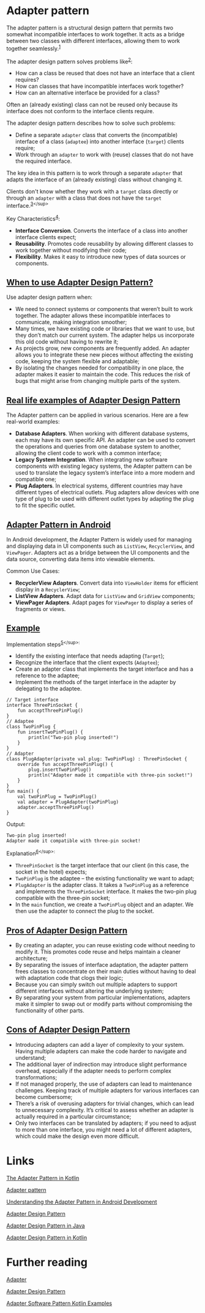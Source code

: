 # Adapter pattern
The adapter pattern is a structural design pattern that permits two somewhat incompatible interfaces to work together. It acts as a bridge between two classes with different interfaces, allowing them to work together seamlessly.<sup>[1](https://www.baeldung.com/kotlin/adapter-pattern#:~:text=The%20adapter%20pattern%20is%20a%20structural%20design%20pattern%20that%20permits%20two%20somewhat%20incompatible%20interfaces%20to%20work%20together.%20It%20acts%20as%20a%20bridge%20between%20two%20classes%20with%20different%20interfaces%2C%20allowing%20them%20to%20work%20together%20seamlessly)</sup>

The adapter design pattern solves problems like<sup>[2](https://en.wikipedia.org/wiki/Adapter_pattern#:~:text=The%20adapter%20design,for%20a%20class%3F)</sup>:
- How can a class be reused that does not have an interface that a client requires?
- How can classes that have incompatible interfaces work together?
- How can an alternative interface be provided for a class?

Often an (already existing) class can not be reused only because its interface does not conform to the interface clients require.

The adapter design pattern describes how to solve such problems:
- Define a separate `adapter` class that converts the (incompatible) interface of a class (`adaptee`) into another interface (`target`) clients require;
- Work through an `adapter` to work with (reuse) classes that do not have the required interface.

The key idea in this pattern is to work through a separate `adapter` that adapts the interface of an (already existing) class without changing it.

Clients don't know whether they work with a `target` class directly or through an `adapter` with a class that does not have the `target` interface.<sup>[3](https://en.wikipedia.org/wiki/Adapter_pattern#:~:text=Often%20an%20\(already,the%20target%20interface.)</sup>

Key Characteristics<sup>[4](https://blog.evanemran.info/understanding-the-adapter-pattern-in-android-development#:~:text=changing%20their%20code.-,Key%20Characteristics%3A,it%20easy%20to%20introduce%20new%20types%20of%20data%20sources%20or%20components.,-Benefits%20of%20the)</sup>:
- **Interface Conversion**. Converts the interface of a class into another interface clients expect;
- **Reusability**. Promotes code reusability by allowing different classes to work together without modifying their code;
- **Flexibility**. Makes it easy to introduce new types of data sources or components.

## [When to use Adapter Design Pattern?](https://www.geeksforgeeks.org/adapter-pattern/#:~:text=even%20more%20difficult.-,When%20to%20use%20Adapter%20Design%20Pattern%3F,-Use%20adapter%20design)
Use adapter design pattern when:
- We need to connect systems or components that weren’t built to work together. The adapter allows these incompatible interfaces to communicate, making integration smoother;
- Many times, we have existing code or libraries that we want to use, but they don’t match our current system. The adapter helps us incorporate this old code without having to rewrite it;
- As projects grow, new components are frequently added. An adapter allows you to integrate these new pieces without affecting the existing code, keeping the system flexible and adaptable;
- By isolating the changes needed for compatibility in one place, the adapter makes it easier to maintain the code. This reduces the risk of bugs that might arise from changing multiple parts of the system.

## [Real life examples of Adapter Design Pattern](https://medium.com/@akshatsharma0610/adapter-design-pattern-in-java-fa20d6df25b8#:~:text=Real%20life%20examples%20of%20Adapter%20Design%20Pattern)
The Adapter pattern can be applied in various scenarios. Here are a few real-world examples:
- **Database Adapters**. When working with different database systems, each may have its own specific API. An adapter can be used to convert the operations and queries from one database system to another, allowing the client code to work with a common interface;
- **Legacy System Integration**. When integrating new software components with existing legacy systems, the Adapter pattern can be used to translate the legacy system’s interface into a more modern and compatible one;
- **Plug Adapters**. In electrical systems, different countries may have different types of electrical outlets. Plug adapters allow devices with one type of plug to be used with different outlet types by adapting the plug to fit the specific outlet.

## [Adapter Pattern in Android](https://blog.evanemran.info/understanding-the-adapter-pattern-in-android-development#heading-adapter-pattern-in-android)
In Android development, the Adapter Pattern is widely used for managing and displaying data in UI components such as `ListView`, `RecyclerView`, and `ViewPager`. Adapters act as a bridge between the UI components and the data source, converting data items into viewable elements. 

Common Use Cases:
- **RecyclerView Adapters**. Convert data into `ViewHolder` items for efficient display in a `RecyclerView`;
- **ListView Adapters**. Adapt data for `ListView` and `GridView` components;
- **ViewPager Adapters**. Adapt pages for `ViewPager` to display a series of fragments or views.

## [Example](https://www.javaguides.net/2023/10/adapter-design-pattern-in-kotlin.html#:~:text=Implementation%20in%20Kotlin%20Programming)
Implementation steps<sup>[5](https://www.javaguides.net/2023/10/adapter-design-pattern-in-kotlin.html#:~:text=Implementation%20Steps,delegating%20to%20the%20adaptee.)</sup>:
- Identify the existing interface that needs adapting (`Target`);
- Recognize the interface that the client expects (`Adaptee`);
- Create an adapter class that implements the target interface and has a reference to the adaptee;
- Implement the methods of the target interface in the adapter by delegating to the adaptee.

```
// Target interface
interface ThreePinSocket {
    fun acceptThreePinPlug()
}
// Adaptee
class TwoPinPlug {
    fun insertTwoPinPlug() {
        println("Two-pin plug inserted!")
    }
}
// Adapter
class PlugAdapter(private val plug: TwoPinPlug) : ThreePinSocket {
    override fun acceptThreePinPlug() {
        plug.insertTwoPinPlug()
        println("Adapter made it compatible with three-pin socket!")
    }
}
fun main() {
    val twoPinPlug = TwoPinPlug()
    val adapter = PlugAdapter(twoPinPlug)
    adapter.acceptThreePinPlug()
}
```

Output:
```
Two-pin plug inserted!
Adapter made it compatible with three-pin socket!
```

Explanation<sup>[6](https://www.javaguides.net/2023/10/adapter-design-pattern-in-kotlin.html#:~:text=Explanation%3A,to%20the%20socket.)</sup>:
- `ThreePinSocket` is the target interface that our client (in this case, the socket in the hotel) expects;
- `TwoPinPlug` is the adaptee – the existing functionality we want to adapt;
- `PlugAdapter` is the adapter class. It takes a `TwoPinPlug` as a reference and implements the `ThreePinSocket` interface. It makes the two-pin plug compatible with the three-pin socket;
- In the `main` function, we create a `TwoPinPlug` object and an adapter. We then use the adapter to connect the plug to the socket.

## [Pros of Adapter Design Pattern](https://www.geeksforgeeks.org/adapter-pattern/#:~:text=printing%20a%20document.-,Pros%20of%20Adapter%20Design%20Pattern,-Below%20are%20the)
- By creating an adapter, you can reuse existing code without needing to modify it. This promotes code reuse and helps maintain a cleaner architecture;
- By separating the issues of interface adaptation, the adapter pattern frees classes to concentrate on their main duties without having to deal with adaptation code that clogs their logic;
- Because you can simply switch out multiple adapters to support different interfaces without altering the underlying system;
- By separating your system from particular implementations, adapters make it simpler to swap out or modify parts without compromising the functionality of other parts.

## [Cons of Adapter Design Pattern](https://www.geeksforgeeks.org/adapter-pattern/#:~:text=of%20other%20parts.-,Cons%20of%20Adapter%20Design%20Pattern,-Below%20are%20the)
- Introducing adapters can add a layer of complexity to your system. Having multiple adapters can make the code harder to navigate and understand;
- The additional layer of indirection may introduce slight performance overhead, especially if the adapter needs to perform complex transformations;
- If not managed properly, the use of adapters can lead to maintenance challenges. Keeping track of multiple adapters for various interfaces can become cumbersome;
- There’s a risk of overusing adapters for trivial changes, which can lead to unnecessary complexity. It’s critical to assess whether an adapter is actually required in a particular circumstance;
- Only two interfaces can be translated by adapters; if you need to adjust to more than one interface, you might need a lot of different adapters, which could make the design even more difficult.

# Links
[The Adapter Pattern in Kotlin](https://www.baeldung.com/kotlin/adapter-pattern)

[Adapter pattern](https://en.wikipedia.org/wiki/Adapter_pattern)

[Understanding the Adapter Pattern in Android Development](https://blog.evanemran.info/understanding-the-adapter-pattern-in-android-development)

[Adapter Design Pattern](https://www.geeksforgeeks.org/adapter-pattern/)

[Adapter Design Pattern in Java](https://medium.com/@akshatsharma0610/adapter-design-pattern-in-java-fa20d6df25b8)

[Adapter Design Pattern in Kotlin](https://www.javaguides.net/2023/10/adapter-design-pattern-in-kotlin.html)

# Further reading
[Adapter](https://refactoring.guru/design-patterns/adapter)

[Adapter Design Pattern](https://sourcemaking.com/design_patterns/adapter)

[Adapter Software Pattern Kotlin Examples](https://softwarepatterns.com/kotlin/adapter-software-pattern-kotlin-example)
